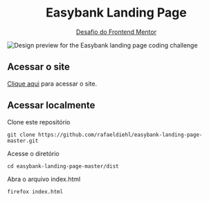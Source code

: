 <div align="center">
  <h1> Easybank Landing Page </h1>
  <p><a href="https://www.frontendmentor.io/challenges/easybank-landing-page-WaUhkoDN">Desafio do Frontend Mentor</a></p>
</div>

![Design preview for the Easybank landing page coding challenge](https://res.cloudinary.com/dz209s6jk/image/upload/v1583427671/Challenges/yezt1f56cfp2njnakpbo.jpg)

## Acessar o site

[Clique aqui](https://rafaeldiehl.github.io/easybank-landing-page-master/) para acessar o site.

## Acessar localmente

Clone este repositório
```
git clone https://github.com/rafaeldiehl/easybank-landing-page-master.git
```
Acesse o diretório
```
cd easybank-landing-page-master/dist
```
Abra o arquivo index.html
```
firefox index.html
```
